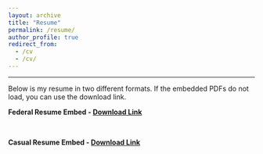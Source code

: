 ```yaml
---
layout: archive
title: "Resume"
permalink: /resume/
author_profile: true
redirect_from:
  - /cv
  - /cv/
---
```


------
Below is my resume in two different formats. If the embedded PDFs do not load, you can use the download link.

**Federal Resume Embed - [Download Link](http://heej-jhj.github.io/files/WTFederalResume.pdf)**
<object data="/files/WTCasualResume.pdf" width="1000" height="1000" type='application/pdf'></object>

<br>

**Casual Resume Embed - [Download Link](http://heej-jhj.github.io/files/WTCasualResume.pdf)**
<object data="/files/TempWTCasualResume.pdf" width="1000" height="1000" type='application/pdf'></object>